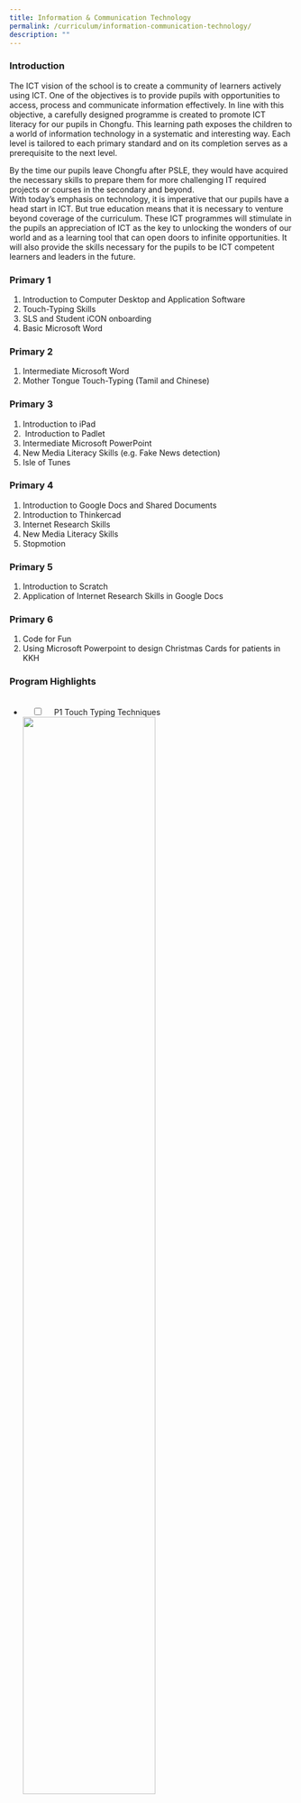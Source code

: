 ```yaml
---
title: Information & Communication Technology
permalink: /curriculum/information-communication-technology/
description: ""
---
```

### Introduction

The ICT vision of the school is to create a community of learners actively using ICT. One of the objectives is to provide pupils with opportunities to access, process and communicate information effectively. In line with this objective, a carefully designed programme is created to promote ICT literacy for our pupils in Chongfu. This learning path exposes the children to a world of information technology in a systematic and interesting way. Each level is tailored to each primary standard and on its completion serves as a prerequisite to the next level.

By the time our pupils leave Chongfu after PSLE, they would have acquired the necessary skills to prepare them for more challenging IT required projects or courses in the secondary and beyond.  
With today’s emphasis on technology, it is imperative that our pupils have a head start in ICT. But true education means that it is necessary to venture beyond coverage of the curriculum. These ICT programmes will stimulate in the pupils an appreciation of ICT as the key to unlocking the wonders of our world and as a learning tool that can open doors to infinite opportunities. It will also provide the skills necessary for the pupils to be ICT competent learners and leaders in the future.

### Primary 1

1. Introduction to Computer Desktop and Application Software  
2. Touch-Typing Skills  
3. SLS and Student iCON onboarding
4. Basic Microsoft Word

### Primary 2

1. Intermediate Microsoft Word  
2. Mother Tongue Touch-Typing (Tamil and Chinese)

### Primary 3

1. Introduction to iPad  
2.  Introduction to Padlet  
3. Intermediate Microsoft PowerPoint
4. New Media Literacy Skills (e.g. Fake News detection)  
5. Isle of Tunes

### Primary 4

1. Introduction to Google Docs and Shared Documents  
2. Introduction to Thinkercad  
3. Internet Research Skills  
4. New Media Literacy Skills  
5. Stopmotion
 
### Primary 5

1. Introduction to Scratch  
2. Application of Internet Research Skills in Google Docs

### Primary 6

1. Code for Fun  
2. Using Microsoft Powerpoint to design Christmas Cards for patients in KKH

### Program Highlights

<ul class="jekyllcodex_accordion">
  <li>
    <input type="checkbox" id="accordion1">
    <label for="accordion1">P1 Touch Typing Techniques</label>
    <div>
<img src="/images/TouchTypingLesson_MainPage.jpg" 
     style="width:70%">
<img src="/images/TouchTypingLesson_SecondPage.jpg" 
     style="width:70%">
<img src="/images/MatDanceTyping_StudentsPic1-2048x1059.png" 
     style="width:70%">
<img src="/images/MatDanceTyping_StudentsPic2-2048x1165.png" 
     style="width:70%">
    </div>
</li>
<li>
    <input type="checkbox" id="accordion2">
    <label for="accordion2">P2 Google Documents</label>
    <div>
<img src="/images/GoogleDocuments_MainPicture.jpg" 
     style="width:70%">
<img src="/images/GoogleDocuments_StudentsPicture2-2048x1138.png" 
     style="width:70%">
<img src="/images/GoogleDocuments_StudentsPicture3-2048x1139.png" 
     style="width:70%">
    </div>
</li>
<li>
    <input type="checkbox" id="accordion3">
    <label for="accordion3">P4 Tinkercad 3D Modeling</label>
    <div>
<img src="/images/TinkerCad_MainPicture.jpg" 
     style="width:70%">
<img src="/images/TinkerCad_StudPic1-2048x949.png" 
     style="width:70%">
<img src="/images/TinkerCad_StudPic2-2048x927.png" 
     style="width:70%">
<img src="/images/TinkerCad_StudentsSession-1536x882.png" 
     style="width:70%">
<img src="/images/TinkerCad_SampleProject_1.jpg" 
     style="width:70%">
<img src="/images/TinkerCad_SampleProject_2V2.jpg" 
     style="width:70%">
    </div>
</li>
<li>
    <input type="checkbox" id="accordion4">
    <label for="accordion4">P5 Scratch Programming</label>
    <div>
<img src="/images/Scratch-Programming-MainPicture-V2.jpg" 
     style="width:70%">
<img src="/images/Scratch-Programming-Graphs-and-Angles-V2.jpg" 
     style="width:70%">
<img src="/images/ScratchProgramming_Picture5.jpg" 
     style="width:70%">
<img src="/images/ScratchProgramming_Picture2-2048x1087.png" 
     style="width:70%">
    </div>
</li>
<li>
    <input type="checkbox" id="accordion5">
    <label for="accordion5">P6 Code for Fun</label>
    <div>
<img src="/images/CodeForFun_MainPicture.jpg" 
     style="width:70%">
<img src="/images/CodeForFun_StudentsPicture-2048x1101.png" 
     style="width:70%">
    </div>
</li>
</ul>


